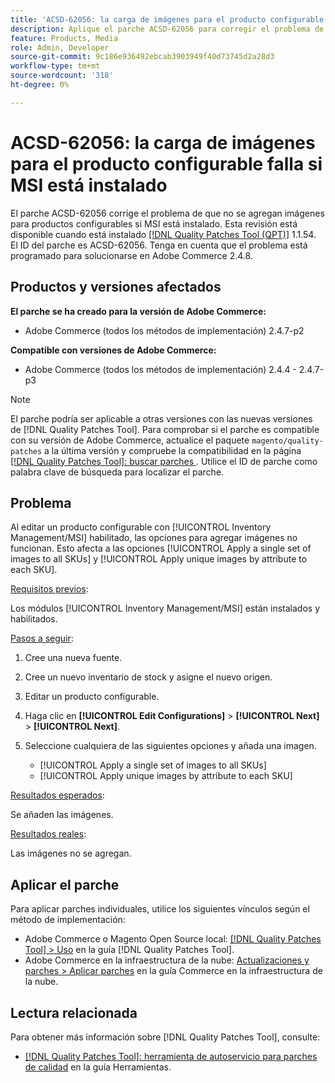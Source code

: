 ```yaml
---
title: 'ACSD-62056: la carga de imágenes para el producto configurable falla si MSI está instalado'
description: Aplique el parche ACSD-62056 para corregir el problema de Adobe Commerce en el que las imágenes de los productos configurables no se agregan si MSI está instalado.
feature: Products, Media
role: Admin, Developer
source-git-commit: 9c186e936492ebcab3903949f40d73745d2a28d3
workflow-type: tm+mt
source-wordcount: '318'
ht-degree: 0%

---
```


# ACSD-62056: la carga de imágenes para el producto configurable falla si MSI está instalado

El parche ACSD-62056 corrige el problema de que no se agregan imágenes para productos configurables si MSI está instalado. Esta revisión está disponible cuando está instalado [[!DNL Quality Patches Tool (QPT)]](/help/tools/quality-patches-tool/quality-patches-tool-to-self-serve-quality-patches.md) 1.1.54. El ID del parche es ACSD-62056. Tenga en cuenta que el problema está programado para solucionarse en Adobe Commerce 2.4.8.

## Productos y versiones afectados

**El parche se ha creado para la versión de Adobe Commerce:**

* Adobe Commerce (todos los métodos de implementación) 2.4.7-p2

**Compatible con versiones de Adobe Commerce:**

* Adobe Commerce (todos los métodos de implementación) 2.4.4 - 2.4.7-p3

>[!NOTE]
>
>El parche podría ser aplicable a otras versiones con las nuevas versiones de [!DNL Quality Patches Tool]. Para comprobar si el parche es compatible con su versión de Adobe Commerce, actualice el paquete `magento/quality-patches` a la última versión y compruebe la compatibilidad en la página [[!DNL Quality Patches Tool]: buscar parches ](https://experienceleague.adobe.com/tools/commerce-quality-patches/index.html). Utilice el ID de parche como palabra clave de búsqueda para localizar el parche.

## Problema

Al editar un producto configurable con [!UICONTROL Inventory Management/MSI] habilitado, las opciones para agregar imágenes no funcionan. Esto afecta a las opciones [!UICONTROL Apply a single set of images to all SKUs] y [!UICONTROL Apply unique images by attribute to each SKU].

<u>Requisitos previos</u>:

Los módulos [!UICONTROL Inventory Management/MSI] están instalados y habilitados.

<u>Pasos a seguir</u>:

1. Cree una nueva fuente.
1. Cree un nuevo inventario de stock y asigne el nuevo origen.
1. Editar un producto configurable.
1. Haga clic en **[!UICONTROL Edit Configurations]** > **[!UICONTROL Next]** > **[!UICONTROL Next]**.
1. Seleccione cualquiera de las siguientes opciones y añada una imagen.

   * [!UICONTROL Apply a single set of images to all SKUs]
   * [!UICONTROL Apply unique images by attribute to each SKU]

<u>Resultados esperados</u>:

Se añaden las imágenes.

<u>Resultados reales</u>:

Las imágenes no se agregan.

## Aplicar el parche

Para aplicar parches individuales, utilice los siguientes vínculos según el método de implementación:

* Adobe Commerce o Magento Open Source local: [[!DNL Quality Patches Tool] > Uso](/help/tools/quality-patches-tool/usage.md) en la guía [!DNL Quality Patches Tool].
* Adobe Commerce en la infraestructura de la nube: [Actualizaciones y parches > Aplicar parches](https://experienceleague.adobe.com/docs/commerce-cloud-service/user-guide/develop/upgrade/apply-patches.html) en la guía Commerce en la infraestructura de la nube.

## Lectura relacionada

Para obtener más información sobre [!DNL Quality Patches Tool], consulte:

* [[!DNL Quality Patches Tool]: herramienta de autoservicio para parches de calidad](/help/tools/quality-patches-tool/quality-patches-tool-to-self-serve-quality-patches.md) en la guía Herramientas.
